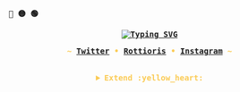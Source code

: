 <p align="left"><b><samp>🔴 🟡 🟢</samp></b></p>
<p align="left"><strong></strong></p>
   <p align="center">
      <samp>
      <b style="color: #fbcb55">
<a href="https://git.io/typing-svg"><img src="https://readme-typing-svg.herokuapp.com?font=Fira+Code&duration=4000&pause=500&color=FBCB55&center=true&width=435&lines=Hi%2C+Welcome.;I'm+Rottioris.;A+passionate+web+developer.;I+am+passionate+about+technology.;+and+development.;I+like+to+learn+things.+%3C3" alt="Typing SVG" /></a>
      </samp><br>
   </p>

   <p align="center">
      <samp> 
         ~
         <a href="" target="_blank">Twitter</a> &#8226;
         <a href="" target="_blank">Rottioris</a> &#8226;
         <a href="" target="_blank">Instagram</a>
         ~
      </samp>
   </p>

<br>

<details align="center">

<summary><samp><b> Extend :yellow_heart:</b></samp></summary>

<h2></h2><br>


# About me
<p style="color: #000000">Hi! I'm Rottioris, a 23 year old passionate web developer. I enjoy creating stunning and functional websites that provide effective solutions to online challenges. My goal is to combine creativity and my tastes with technology to build web experiences that stand out and perform exceptionally. </p>



# Connect with me:


# Programming Languages

<p>
    <a href="https://github.com/search?q=user%3ADenverCoder1+is%3Arepo+language%3Acss"><img alt="CSS" src="https://img.shields.io/badge/CSS%20-%231572B6.svg?logo=css3&logoColor=white"></a>
    <a href="https://github.com/search?q=user%3ADenverCoder1+is%3Arepo+language%3Ahtml"><img alt="HTML" src="https://img.shields.io/badge/HTML%20-%23E34F26.svg?logo=html5&logoColor=white"></a>
    <a href="https://github.com/search?q=user%3ADenverCoder1+is%3Arepo+language%3Ajava"><img alt="Java" src="https://img.shields.io/badge/Java-%23007396.svg?logo=java&logoColor=white"></a>
    <a href="https://github.com/search?q=user%3ADenverCoder1+is%3Arepo+language%3Ajavascript"><img alt="JavaScript" src="https://img.shields.io/badge/JavaScript%20-%23F7DF1E.svg?logo=javascript&logoColor=black"></a>
    <a href="https://github.com/search?q=user%3ADenverCoder1+is%3Arepo+language%3Ajavascript"><img alt="NodeJS" src="https://img.shields.io/badge/Node.js%20-%2343853D.svg?logo=node.js&logoColor=white"></a>
    <a href="https://github.com/search?q=user%3ADenverCoder1+is%3Arepo+language%3Aphp"><img alt="PHP" src="https://img.shields.io/badge/PHP-%23777BB4.svg?logo=php&logoColor=white"></a>
    <a href="https://github.com/search?q=user%3ADenverCoder1+is%3Arepo+language%3Apython"><img alt="Python" src="https://img.shields.io/badge/Python%20-%2314354C.svg?logo=python&logoColor=white"></a>
	<a href="https://github.com/search?q=user%3ADenverCoder1+is%3Arepo+language%3Asql"><img alt="SQL" src="https://img.shields.io/badge/SQL%20-%23025E8C.svg?logo=amazon-dynamodb&logoColor=white"></a> </p>


----

> 川のせせらぎのように、インスピレーションが私の心を流れる。
